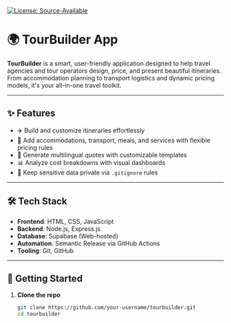 [![License: Source-Available](https://img.shields.io/badge/license-source--available-blueviolet)](LICENSE.md)

# 🌍 TourBuilder App

**TourBuilder** is a smart, user-friendly application designed to help travel agencies and tour operators design, price, and present beautiful itineraries. From accommodation planning to transport logistics and dynamic pricing models, it's your all-in-one travel toolkit.

---

## ✨ Features

- ✈️ Build and customize itineraries effortlessly
- 🏨 Add accommodations, transport, meals, and services with flexible pricing rules
- 💬 Generate multilingual quotes with customizable templates
- 📊 Analyze cost breakdowns with visual dashboards
- 🔐 Keep sensitive data private via `.gitignore` rules

---

## 🛠️ Tech Stack

- **Frontend**: HTML, CSS, JavaScript  
- **Backend**: Node.js, Express.js  
- **Database**: Supabase (Web-hosted)  
- **Automation**: Semantic Release via GitHub Actions  
- **Tooling**: Git, GitHub

---

## 🚀 Getting Started

1. **Clone the repo**
   ```bash
   git clone https://github.com/your-username/tourbuilder.git
   cd tourbuilder
